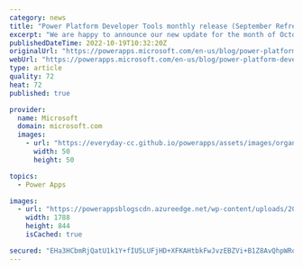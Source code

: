 ```yaml
---
category: news
title: "Power Platform Developer Tools monthly release (September Refresh)"
excerpt: "We are happy to announce our new update for the month of October i.e., “September Refresh”. Those of you who have been following us already know of this trend, because the work our team does in the prior month gets released in the following month. Hence in October, we release the September Refresh. With"
publishedDateTime: 2022-10-19T10:32:20Z
originalUrl: "https://powerapps.microsoft.com/en-us/blog/power-platform-developer-tools-monthly-release-september-refresh/"
webUrl: "https://powerapps.microsoft.com/en-us/blog/power-platform-developer-tools-monthly-release-september-refresh/"
type: article
quality: 72
heat: 72
published: true

provider:
  name: Microsoft
  domain: microsoft.com
  images:
    - url: "https://everyday-cc.github.io/powerapps/assets/images/organizations/microsoft.com-50x50.jpg"
      width: 50
      height: 50

topics:
  - Power Apps

images:
  - url: "https://powerappsblogscdn.azureedge.net/wp-content/uploads/2022/10/text-description-automatically-generated.png"
    width: 1788
    height: 844
    isCached: true

secured: "EHa3HCbmRjQatU1k1Y+fIU5LUFjHD+XFKAHtbkFwJvzEBZVi+B1Z8AvQhpWRofJ5CBjlu0qyMP6D5082qqV9nkMyNCGFf5yL8TauQ0Hj0NYnYwyENybSH9d0Qd2AlJ/tOQ+avHc/GP+7doJavWDoGvBNXfY6H1EuXvDiYEfXuI7jVdCpVacY5YH2Gjr8UOhV3ajlTNxM+VK8Ydnh3KFB0f+g9aJ/IBePIRba7VPT3xMg5i08xmKzfLNWHWVGVU/hdEFX4lL73FVBiqFg8SEOqY7ZGvr2mqcGoFTn8nztrT/6sEiQDrQLvdxUY8aV6fJ1QV+ZYli9SSZh4G/qjnaPCSgmi2ic6omgqAFhSGOOGq0=;ZGemdtrzfSLP0GWb7piPBw=="
---
```


